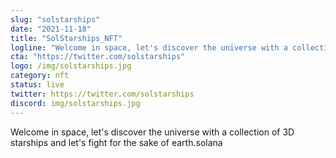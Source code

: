 ```yaml
---
slug: "solstarships"
date: "2021-11-18"
title: "SolStarships_NFT"
logline: "Welcome in space, let's discover the universe with a collection of 3D starships and let's fight for the sake of earth.solana"
cta: "https://twitter.com/solstarships"
logo: /img/solstarships.jpg
category: nft
status: live
twitter: https://twitter.com/solstarships
discord: img/solstarships.jpg
---
```


Welcome in space, let's discover the universe with a collection of 3D starships and let's fight for the sake of earth.solana
